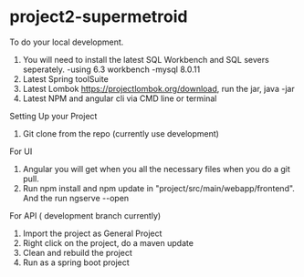 # project2-supermetroid

To do your local development.

1) You will need to install the latest SQL Workbench and SQL severs seperately. 
  -using 6.3 workbench 
  -mysql 8.0.11
2) Latest Spring toolSuite 
3) Latest Lombok https://projectlombok.org/download, run the jar, java -jar <jarfile> 
5) Latest NPM and angular cli via CMD line or terminal 

Setting Up your Project 
1) Git clone from the repo (currently use development)

For UI
1) Angular you will get when you all the necessary files when you do a git pull. 
2) Run npm install and npm update in "project/src/main/webapp/frontend". And the run ngserve --open

For API ( development branch currently)
1) Import the project as General Project
2) Right click on the project, do a maven update
3) Clean and rebuild the project 
5) Run as a spring boot project 




  
 
